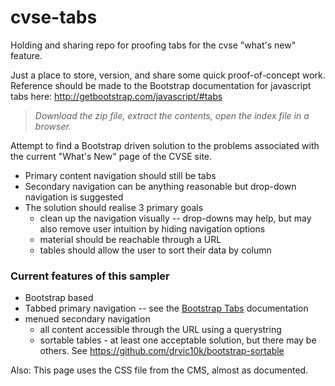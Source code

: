 # cvse-tabs

Holding and sharing repo for proofing tabs for the cvse "what's new" feature.

Just a place to store, version, and share some quick proof-of-concept work.
Reference should be made to the Bootstrap documentation for javascript tabs here: http://getbootstrap.com/javascript/#tabs

> _Download the zip file, extract the contents, open the index file in a browser._

Attempt to find a Bootstrap driven solution to the problems associated with the current "What's New" page of the CVSE site.
* Primary content navigation should still be tabs
* Secondary navigation can be anything reasonable but drop-down navigation is suggested
* The solution should realise 3 primary goals
    * clean up the navigation visually -- drop-downs may help, but may also remove user intuition by hiding navigation options
    * material should be reachable through a URL
	* tables should allow the user to sort their data by column
                             
### Current features of this sampler

* Bootstrap based
* Tabbed primary navigation -- see the [Bootstrap Tabs](http://getbootstrap.com/javascript/#tabs) documentation
* menued secondary navigation
	* all content accessible through the URL using a querystring
	* sortable tables - at least one acceptable solution, but there may be others.  See https://github.com/drvic10k/bootstrap-sortable

Also:  This page uses the CSS file from the CMS, almost as documented.                                                                                                                                                  

